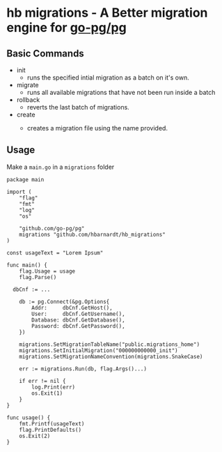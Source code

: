 # hb migrations - A Better migration engine for [go-pg/pg](https://github.com/go-pg/pg)

## Basic Commands
- init
  - runs the specified intial migration as a batch on it's own.
- migrate
  - runs all available migrations that have not been run inside a batch
- rollback 
  - reverts the last batch of migrations.
- create <name>
  - creates a migration file using the name provided.

## Usage
Make a `main.go` in a `migrations` folder
```golang
package main

import (
	"flag"
	"fmt"
	"log"
	"os"

	"github.com/go-pg/pg"
	migrations "github.com/hbarnardt/hb_migrations"
)

const usageText = "Lorem Ipsum"

func main() {
	flag.Usage = usage
	flag.Parse()

  dbCnf := ...

	db := pg.Connect(&pg.Options{
		Addr:     dbCnf.GetHost(),
		User:     dbCnf.GetUsername(),
		Database: dbCnf.GetDatabase(),
		Password: dbCnf.GetPassword(),
	})

	migrations.SetMigrationTableName("public.migrations_home")
	migrations.SetInitialMigration("000000000000_init")
	migrations.SetMigrationNameConvention(migrations.SnakeCase)

	err := migrations.Run(db, flag.Args()...)

	if err != nil {
		log.Print(err)
		os.Exit(1)
	}
}

func usage() {
	fmt.Printf(usageText)
	flag.PrintDefaults()
	os.Exit(2)
}
```
